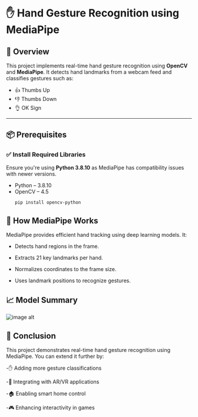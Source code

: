 # ✋ Hand Gesture Recognition using MediaPipe

## 📌 Overview
This project implements real-time hand gesture recognition using **OpenCV** and **MediaPipe**. It detects hand landmarks from a webcam feed and classifies gestures such as:
- 👍 Thumbs Up  
- 👎 Thumbs Down  
- 👌 OK Sign

---

## 📦 Prerequisites

### ✅ Install Required Libraries
Ensure you're using **Python 3.8.10** as MediaPipe has compatibility issues with newer versions.

- Python – 3.8.10  
- OpenCV – 4.5  
  ```bash
  pip install opencv-python
## 🧠 How MediaPipe Works
MediaPipe provides efficient hand tracking using deep learning models. It:

- Detects hand regions in the frame.

- Extracts 21 key landmarks per hand.

- Normalizes coordinates to the frame size.

- Uses landmark positions to recognize gestures.

## 📈 Model Summary
![image alt](https://github.com/Kritika896/Hand_gesture/blob/main/Screenshot%202025-05-19%20152322.png?raw=true)


## 🧾 Conclusion
This project demonstrates real-time hand gesture recognition using MediaPipe.
You can extend it further by:

-✋ Adding more gesture classifications

-🧠 Integrating with AR/VR applications

-🏠 Enabling smart home control

-🎮 Enhancing interactivity in games

